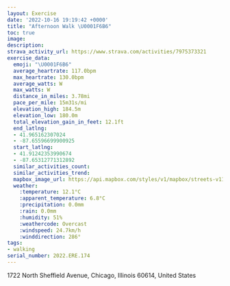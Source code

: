 ```yaml
---
layout: Exercise
date: '2022-10-16 19:19:42 +0000'
title: "Afternoon Walk \U0001F6B6"
toc: true
image:
description:
strava_activity_url: https://www.strava.com/activities/7975373321
exercise_data:
  emoji: "\U0001F6B6"
  average_heartrate: 117.0bpm
  max_heartrate: 130.0bpm
  average_watts: W
  max_watts: W
  distance_in_miles: 3.78mi
  pace_per_mile: 15m31s/mi
  elevation_high: 184.5m
  elevation_low: 180.0m
  total_elevation_gain_in_feet: 12.1ft
  end_latlng:
  - 41.965162307024
  - -87.65596699900925
  start_latlng:
  - 41.91242353990674
  - -87.65312771312892
  similar_activities_count:
  similar_activities_trend:
  mapbox_image_url: https://api.mapbox.com/styles/v1/mapbox/streets-v11/static/path-5+787af2-1.0(kmy~Flw~uOcEAaPXmC%3FsKNwBFk%40AsA%40%7DDL_DAiCD_E%3FwADOBCDIDgAFuAOuDBmCFS%3FYKM%40MJm%40%3FUDSAUBg%40Cg%40Ba%40AgADeBAiCF%7BMPeDNgCCwC%3F%7BJN%7B%40DyDXcCKeDDyBAeE%40%7DEHyB%3FwORs%40AyBTqBIi%40%3Fq%40Js%40Kc%40Au_%40%60%40wa%40Z%7BFHcIB),pin-s-s+e5b22e(-87.65319,41.91462),pin-s-f+89ae00(-87.65467999999994,41.96303)/auto/800x800?access_token=pk.eyJ1Ijoiam9zaGJlY2ttYW4iLCJhIjoiY205eWR2aDd1MWZ6djJrbXc4a3M0bWZleiJ9.XiG9OWkNcZk2QzjJbxLB4A
  weather:
    :temperature: 12.1°C
    :apparent_temperature: 6.8°C
    :precipitation: 0.0mm
    :rain: 0.0mm
    :humidity: 51%
    :weathercode: Overcast
    :windspeed: 24.7km/h
    :winddirection: 286°
tags:
- walking
serial_number: 2022.ERE.174
---
```

1722 North Sheffield Avenue, Chicago, Illinois 60614, United States
